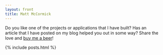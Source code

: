 ```yaml
---
layout: front
title: Matt McCormick
---
```


Do you like one of the projects or applications that I have built? Has an article that I have posted on my blog helped you out in some way? Share the love and <a href="https://cash.me/$mbmccormick" target="_blank">buy me a beer</a>!

{% include posts.html %}
